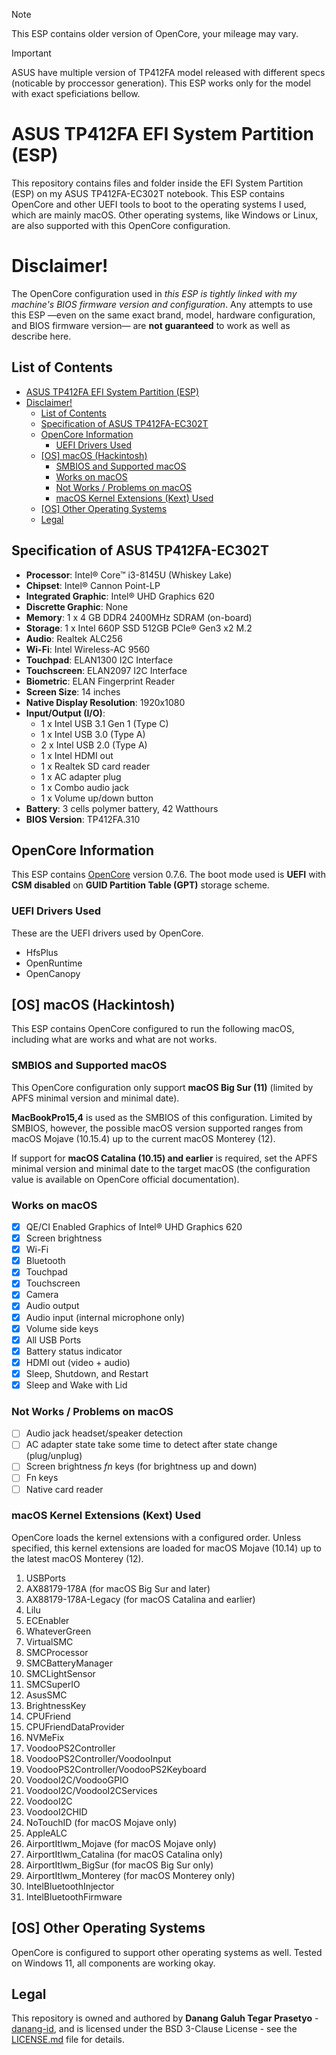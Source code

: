> [!NOTE]  
> This ESP contains older version of OpenCore, your mileage may vary.

> [!IMPORTANT]  
> ASUS have multiple version of TP412FA model released with different specs (noticable by proccessor generation).
> This ESP works only for the model with exact speficiations bellow.

# ASUS TP412FA EFI System Partition (ESP)

This repository contains files and folder inside the EFI System Partition (ESP) on my ASUS TP412FA-EC302T notebook. 
This ESP contains OpenCore and other UEFI tools to boot to the operating systems I used, which are mainly macOS. 
Other operating systems, like Windows or Linux, are also supported with this OpenCore configuration.

# Disclaimer!
The OpenCore configuration used in *this ESP is tightly linked with my machine's BIOS firmware version and configuration*.
Any attempts to use this ESP &mdash;even on the same exact brand, model, hardware configuration, and BIOS firmware 
version&mdash; are **not guaranteed** to work as well as describe here.

## List of Contents
- [ASUS TP412FA EFI System Partition (ESP)](#asus-tp412fa-efi-system-partition-esp)
- [Disclaimer!](#disclaimer)
  - [List of Contents](#list-of-contents)
  - [Specification of ASUS TP412FA-EC302T](#specification-of-asus-tp412fa-ec302t)
  - [OpenCore Information](#opencore-information)
    - [UEFI Drivers Used](#uefi-drivers-used)
  - [[OS] macOS (Hackintosh)](#os-macos-hackintosh)
    - [SMBIOS and Supported macOS](#smbios-and-supported-macos)
    - [Works on macOS](#works-on-macos)
    - [Not Works / Problems on macOS](#not-works--problems-on-macos)
    - [macOS Kernel Extensions (Kext) Used](#macos-kernel-extensions-kext-used)
  - [[OS] Other Operating Systems](#os-other-operating-systems)
  - [Legal](#legal)

## Specification of ASUS TP412FA-EC302T
- **Processor**: Intel® Core™ i3-8145U (Whiskey Lake)
- **Chipset**: Intel® Cannon Point-LP
- **Integrated Graphic**: Intel® UHD Graphics 620
- **Discrette Graphic**: None
- **Memory**: 1 x 4 GB DDR4 2400MHz SDRAM (on-board)
- **Storage**: 1 x Intel 660P SSD 512GB PCIe® Gen3 x2 M.2
- **Audio**: Realtek ALC256
- **Wi-Fi**: Intel Wireless-AC 9560
- **Touchpad**: ELAN1300 I2C Interface
- **Touchscreen**: ELAN2097 I2C Interface
- **Biometric**: ELAN Fingerprint Reader
- **Screen Size**: 14 inches
- **Native Display Resolution**: 1920x1080
- **Input/Output (I/O)**: 
  - 1 x Intel USB 3.1 Gen 1 (Type C)
  - 1 x Intel USB 3.0 (Type A)
  - 2 x Intel USB 2.0 (Type A)
  - 1 x Intel HDMI out
  - 1 x Realtek SD card reader
  - 1 x AC adapter plug
  - 1 x Combo audio jack
  - 1 x Volume up/down button
- **Battery**: 3 cells polymer battery, 42 Watthours
- **BIOS Version**: TP412FA.310

## OpenCore Information
This ESP contains [OpenCore](https://github.com/acidanthera/OpenCorePkg) version 0.7.6. The boot mode used 
is **UEFI** with **CSM disabled** on **GUID Partition Table (GPT)** storage scheme.

### UEFI Drivers Used 
These are the UEFI drivers used by OpenCore.

- HfsPlus
- OpenRuntime
- OpenCanopy

## [OS] macOS (Hackintosh)
This ESP contains OpenCore configured to run the following macOS, including what are works and what are not works.

### SMBIOS and Supported macOS
This OpenCore configuration only support **macOS Big Sur (11)** (limited by APFS minimal version and 
minimal date). 

**MacBookPro15,4** is used as the SMBIOS of this configuration. Limited by SMBIOS, however, the possible macOS 
version supported ranges from macOS Mojave (10.15.4) up to the current macOS Monterey (12). 

If support for **macOS Catalina (10.15) and earlier** is required, set the APFS minimal version and minimal date
to the target macOS (the configuration value is available on OpenCore official documentation).

### Works on macOS
- [x] QE/CI Enabled Graphics of Intel® UHD Graphics 620
- [x] Screen brightness
- [x] Wi-Fi
- [x] Bluetooth
- [x] Touchpad
- [x] Touchscreen
- [x] Camera
- [x] Audio output
- [x] Audio input (internal microphone only)
- [x] Volume side keys
- [x] All USB Ports
- [x] Battery status indicator
- [x] HDMI out (video + audio)
- [x] Sleep, Shutdown, and Restart
- [x] Sleep and Wake with Lid

### Not Works / Problems on macOS
- [ ] Audio jack headset/speaker detection
- [ ] AC adapter state take some time to detect after state change (plug/unplug)
- [ ] Screen brightness *fn* keys (for brightness up and down)
- [ ] Fn keys
- [ ] Native card reader

### macOS Kernel Extensions (Kext) Used
OpenCore loads the kernel extensions with a configured order. Unless specified, this kernel extensions are loaded for 
macOS Mojave (10.14) up to the latest macOS Monterey (12).

1. USBPorts
2. AX88179-178A (for macOS Big Sur and later)
3. AX88179-178A-Legacy (for macOS Catalina and earlier)
4. Lilu
5. ECEnabler
6. WhateverGreen
7. VirtualSMC
8. SMCProcessor
9. SMCBatteryManager
10. SMCLightSensor
11. SMCSuperIO
12. AsusSMC
13. BrightnessKey
14. CPUFriend
15. CPUFriendDataProvider
16. NVMeFix
17. VoodooPS2Controller
18. VoodooPS2Controller/VoodooInput
19. VoodooPS2Controller/VoodooPS2Keyboard
20. VoodooI2C/VoodooGPIO
21. VoodooI2C/VoodooI2CServices
22. VoodooI2C
23. VoodooI2CHID
24. NoTouchID (for macOS Mojave only)
25. AppleALC
26. AirportItlwm_Mojave (for macOS Mojave only)
27. AirportItlwm_Catalina (for macOS Catalina only)
28. AirportItlwm_BigSur (for macOS Big Sur only)
29. AirportItlwm_Monterey (for macOS Monterey only)
30. IntelBluetoothInjector
31. IntelBluetoothFirmware

## [OS] Other Operating Systems
OpenCore is configured to support other operating systems as well. Tested on Windows 11, all 
components are working okay.

## Legal
This repository is owned and authored by **Danang Galuh Tegar Prasetyo** - [danang-id](https://github.com/danang-id),
and is licensed under the BSD 3-Clause License - see the [LICENSE.md](LICENSE.md) file for details.
